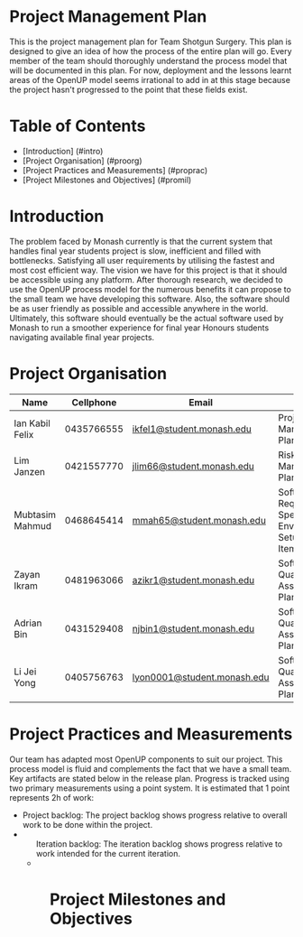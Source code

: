 # Project Management Plan
This is the project management plan for Team Shotgun Surgery. This plan is designed to give an idea of how the process of the entire plan will go. 
Every member of the team should thoroughly understand the process model that will be documented in this plan. For now, deployment and the lessons learnt
areas of the OpenUP model seems irrational to add in at this stage because the project hasn't progressed to the point that these fields exist.

# Table of Contents
- [Introduction] (#intro)
- [Project Organisation] (#proorg)
- [Project Practices and Measurements] (#proprac)
- [Project Milestones and Objectives] (#promil)

<a name="intro"></a>
# Introduction
The problem faced by Monash currently is that the current system that handles final year students project is slow, inefficient and filled with bottlenecks.
Satisfying all user requirements by utilising the fastest and most cost efficient way. The vision we have for this project is that it should be accessible 
using any platform. After thorough research, we decided to use the OpenUP process model for the numerous benefits it can propose to the small team we have
developing this software. Also, the software should be as user friendly as possible and accessible anywhere in the world. Ultimately, this software should
eventually be the actual software used by Monash to run a smoother experience for final year Honours students navigating available final year projects.

<a name="proorg"></a>
# Project Organisation
Name | Cellphone | Email | Roles
--- | --- | --- | ---
Ian Kabil Felix | 0435766555 | ikfel1@student.monash.edu | Project Management Plan
Lim Janzen | 0421557770 | jlim66@student.monash.edu | Risk Management Plan
Mubtasim Mahmud | 0468645414 | mmah65@student.monash.edu | Software Requirements Specification, Environment Setup, Work Items List
Zayan Ikram | 0481963066 | azikr1@student.monash.edu | Software Quality Assurance Plan
Adrian Bin | 0431529408 | njbin1@student.monash.edu | Software Quality Assurance Plan
Li Jei Yong | 0405756763 | lyon0001@student.monash.edu | Software Quality Assurance Plan

<a name="proprac"></a>
# Project Practices and Measurements
Our team has adapted most OpenUP components to suit our project. This process model is fluid and complements the fact that we have a small team.
Key artifacts are stated below in the release plan.
Progress is tracked using two primary measurements using a point system. It is estimated that 1 point represents 2h of work:
<ul><li>Project backlog: The project backlog shows progress relative to overall work to be done within the project.<li><ul>
Iteration backlog: The iteration backlog shows progress relative to work intended for the current iteration.<li><ul>

<a name="promil"></a>
# Project Milestones and Objectives


